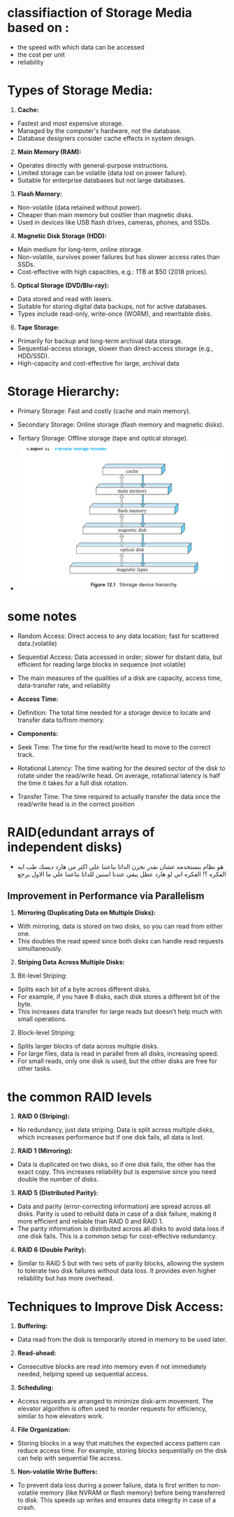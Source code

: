 # classifiaction of Storage Media based on :
- the speed with which data can be accessed
- the cost per unit
- reliability
# Types of Storage Media:
1. **Cache:**
- Fastest and most expensive storage.
- Managed by the computer's hardware, not the database.
- Database designers consider cache effects in system design.
  
2. **Main Memory (RAM):**
- Operates directly with general-purpose instructions.
- Limited storage can be volatile (data lost on power failure).
- Suitable for enterprise databases but not large databases.

3. **Flash Memory:**
- Non-volatile (data retained without power).
- Cheaper than main memory but costlier than magnetic disks.
- Used in devices like USB flash drives, cameras, phones, and SSDs.

4. **Magnetic Disk Storage (HDD):**
- Main medium for long-term, online storage.
- Non-volatile, survives power failures but has slower access rates than SSDs.
- Cost-effective with high capacities, e.g.: 1TB at $50 (2018 prices).

5. **Optical Storage (DVD/Blu-ray):**
- Data stored and read with lasers.
- Suitable for storing digital data backups, not for active databases.
- Types include read-only, write-once (WORM), and rewritable disks.

6. **Tape Storage:**
- Primarily for backup and long-term archival data storage.
- Sequential-access storage, slower than direct-access storage (e.g., HDD/SSD).
- High-capacity and cost-effective for large, archival data
  

# Storage Hierarchy:
- Primary Storage: Fast and costly (cache and main memory).
- Secondary Storage: Online storage (flash memory and magnetic disks).
- Tertiary Storage: Offline storage (tape and optical storage).
  
- ![image_alt](https://github.com/zeyadhegazy45/DB_Book_Notes/blob/d00527cbf9760c088bbd29e3e1d6d76470516fc2/Ch12(%20Physical%20Storage%20Systems)/storage.png)

  
# some notes 
- Random Access: Direct access to any data location; fast for scattered data.(volatile)
- Sequential Access: Data accessed in order; slower for distant data, but efficient for reading large blocks in sequence (not volatile)
  
- The main measures of the qualities of a disk are capacity, access time, data-transfer rate, and reliability

- **Access Time:**

- Definition: The total time needed for a storage device to locate and transfer data to/from memory.
- **Components:**
- Seek Time: The time for the read/write head to move to the correct track.
- Rotational Latency: The time waiting for the desired sector of the disk to rotate under the read/write head. On average, rotational latency is half the time it takes for a full disk rotation.
- Transfer Time: The time required to actually transfer the data once the read/write head is in the correct position

# RAID(edundant arrays of independent disks)
- هو نظام بنستخدمه عشان نقدر نخزن الداتا بتاعتنا علي اكتر من هارد ديسك طب ايه الفكره ؟! الفكره اني لو هارد عطل يبقي عندنا استبن للداتا بتاعتنا علي ما الاول يرجع
## Improvement in Performance via Parallelism
1. **Mirroring (Duplicating Data on Multiple Disks):**

- With mirroring, data is stored on two disks, so you can read from either one.
- This doubles the read speed since both disks can handle read requests simultaneously.

2. **Striping Data Across Multiple Disks:**

1. Bit-level Striping:
- Splits each bit of a byte across different disks.
- For example, if you have 8 disks, each disk stores a different bit of the byte.
- This increases data transfer for large reads but doesn’t help much with small operations.

2. Block-level Striping:
- Splits larger blocks of data across multiple disks.
- For large files, data is read in parallel from all disks, increasing speed.
-  For small reads, only one disk is used, but the other disks are free for other tasks.
# the common RAID levels

1. **RAID 0 (Striping):**
- No redundancy, just data striping. Data is split across multiple disks, which increases performance but if one disk fails, all data is lost.

2. **RAID 1 (Mirroring):**
- Data is duplicated on two disks, so if one disk fails, the other has the exact copy. This increases reliability but is expensive since you need double the number of disks.

3. **RAID 5 (Distributed Parity):**
- Data and parity (error-correcting information) are spread across all disks. Parity is used to rebuild data in case of a disk failure, making it more efficient and reliable than RAID 0 and RAID 1.
- The parity information is distributed across all disks to avoid data loss if one disk fails. This is a common setup for cost-effective redundancy.

4. **RAID 6 (Double Parity):**
- Similar to RAID 5 but with two sets of parity blocks, allowing the system to tolerate two disk failures without data loss. It provides even higher reliability but has more overhead.

# Techniques to Improve Disk Access:

1. **Buffering:**
- Data read from the disk is temporarily stored in memory to be used later.
2. **Read-ahead:**
- Consecutive blocks are read into memory even if not immediately needed, helping speed up sequential access.
3. **Scheduling:**
- Access requests are arranged to minimize disk-arm movement. The elevator algorithm is often used to reorder requests for efficiency, similar to how elevators work.
4. **File Organization:**
- Storing blocks in a way that matches the expected access pattern can reduce access time. For example, storing blocks sequentially on the disk can help with sequential file access.
5. **Non-volatile Write Buffers:**
- To prevent data loss during a power failure, data is first written to non-volatile memory (like NVRAM or flash memory) before being transferred to disk. This speeds up writes and ensures data integrity in case of a crash.
